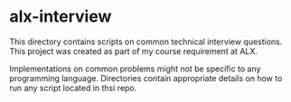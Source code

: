 # alx-interview
This directory contains scripts on common technical interview questions. This project was created as part of my course requirement at ALX.

Implementations on common problems might not be specific to any programming language. Directories contain appropriate details on how to run any script located in thsi repo.
